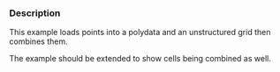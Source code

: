 ### Description
This example loads points into a polydata and an unstructured grid then combines them.

The example should be extended to show cells being combined as well.
